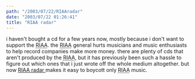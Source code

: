 ```yaml
---
path: "/2003/07/22/RIAAradar" 
date: "2003/07/22 01:26:41" 
title: "RIAA radar" 
---
```

i haven't bought a cd for a few years now, mostly because i don't want to support the <abbr title="Recording Industry Association of America">RIAA</abbr>. the <abbr title="Recording Industry Association of America">RIAA</abbr> general hurts musicians and music enthusiasts to help record companies make more money. there are plenty of cds that aren't produced by the <abbr title="Recording Industry Association of America">RIAA</abbr>, but it has previously been such a hassle to figure out which ones that i just wrote off the whole medium altogether. but now <a href="http://www.magnetbox.com/riaa/">RIAA radar </a> makes it easy to boycott only <abbr title="Recording Industry Association of America">RIAA</abbr> music.